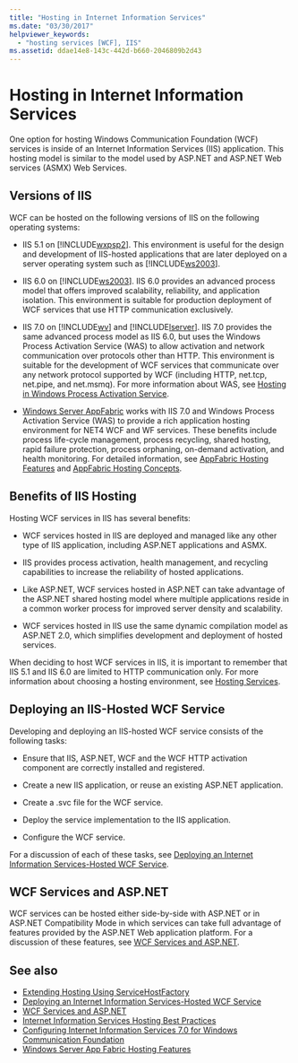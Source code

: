 ```yaml
---
title: "Hosting in Internet Information Services"
ms.date: "03/30/2017"
helpviewer_keywords: 
  - "hosting services [WCF], IIS"
ms.assetid: ddae14e8-143c-442d-b660-2046809b2d43
---
```

# Hosting in Internet Information Services
One option for hosting Windows Communication Foundation (WCF) services is inside of an Internet Information Services (IIS) application. This hosting model is similar to the model used by ASP.NET and ASP.NET Web services (ASMX) Web Services.  
  
## Versions of IIS  
 WCF can be hosted on the following versions of IIS on the following operating systems:  
  
- IIS 5.1 on [!INCLUDE[wxpsp2](../../../../includes/wxpsp2-md.md)]. This environment is useful for the design and development of IIS-hosted applications that are later deployed on a server operating system such as [!INCLUDE[ws2003](../../../../includes/ws2003-md.md)].  
  
- IIS 6.0 on [!INCLUDE[ws2003](../../../../includes/ws2003-md.md)]. IIS 6.0 provides an advanced process model that offers improved scalability, reliability, and application isolation. This environment is suitable for production deployment of WCF services that use HTTP communication exclusively.  
  
- IIS 7.0 on [!INCLUDE[wv](../../../../includes/wv-md.md)] and [!INCLUDE[lserver](../../../../includes/lserver-md.md)]. IIS 7.0 provides the same advanced process model as IIS 6.0, but uses the Windows Process Activation Service (WAS) to allow activation and network communication over protocols other than HTTP. This environment is suitable for the development of WCF services that communicate over any network protocol supported by WCF (including HTTP, net.tcp, net.pipe, and net.msmq). For more information about WAS, see [Hosting in Windows Process Activation Service](../../../../docs/framework/wcf/feature-details/hosting-in-windows-process-activation-service.md).  
  
- [Windows Server AppFabric](https://go.microsoft.com/fwlink/?LinkId=196496) works with IIS 7.0 and Windows Process Activation Service (WAS) to provide a rich application hosting environment for NET4 WCF and WF services. These benefits include process life-cycle management, process recycling, shared hosting, rapid failure protection, process orphaning, on-demand activation, and health monitoring. For detailed information, see [AppFabric Hosting Features](https://go.microsoft.com/fwlink/?LinkId=196494) and [AppFabric Hosting Concepts](https://go.microsoft.com/fwlink/?LinkId=196495).  
  
## Benefits of IIS Hosting  
 Hosting WCF services in IIS has several benefits:  
  
- WCF services hosted in IIS are deployed and managed like any other type of IIS application, including ASP.NET applications and ASMX.  
  
- IIS provides process activation, health management, and recycling capabilities to increase the reliability of hosted applications.  
  
- Like ASP.NET, WCF services hosted in ASP.NET can take advantage of the ASP.NET shared hosting model where multiple applications reside in a common worker process for improved server density and scalability.  
  
- WCF services hosted in IIS use the same dynamic compilation model as ASP.NET 2.0, which simplifies development and deployment of hosted services.  
  
 When deciding to host WCF services in IIS, it is important to remember that IIS 5.1 and IIS 6.0 are limited to HTTP communication only. For more information about choosing a hosting environment, see [Hosting Services](../../../../docs/framework/wcf/hosting-services.md).  
  
## Deploying an IIS-Hosted WCF Service  
 Developing and deploying an IIS-hosted WCF service consists of the following tasks:  
  
- Ensure that IIS, ASP.NET, WCF and the WCF HTTP activation component are correctly installed and registered.  
  
- Create a new IIS application, or reuse an existing ASP.NET application.  
  
- Create a .svc file for the WCF service.  
  
- Deploy the service implementation to the IIS application.  
  
- Configure the WCF service.  
  
 For a discussion of each of these tasks, see [Deploying an Internet Information Services-Hosted WCF Service](../../../../docs/framework/wcf/feature-details/deploying-an-internet-information-services-hosted-wcf-service.md).  
  
## WCF Services and ASP.NET  
 WCF services can be hosted either side-by-side with ASP.NET or in ASP.NET Compatibility Mode in which services can take full advantage of features provided by the ASP.NET Web application platform. For a discussion of these features, see [WCF Services and ASP.NET](../../../../docs/framework/wcf/feature-details/wcf-services-and-aspnet.md).  
  
## See also

- [Extending Hosting Using ServiceHostFactory](../../../../docs/framework/wcf/extending/extending-hosting-using-servicehostfactory.md)
- [Deploying an Internet Information Services-Hosted WCF Service](../../../../docs/framework/wcf/feature-details/deploying-an-internet-information-services-hosted-wcf-service.md)
- [WCF Services and ASP.NET](../../../../docs/framework/wcf/feature-details/wcf-services-and-aspnet.md)
- [Internet Information Services Hosting Best Practices](../../../../docs/framework/wcf/feature-details/internet-information-services-hosting-best-practices.md)
- [Configuring Internet Information Services 7.0 for Windows Communication Foundation](../../../../docs/framework/wcf/feature-details/configuring-iis-for-wcf.md)
- [Windows Server App Fabric Hosting Features](https://go.microsoft.com/fwlink/?LinkId=201276)
